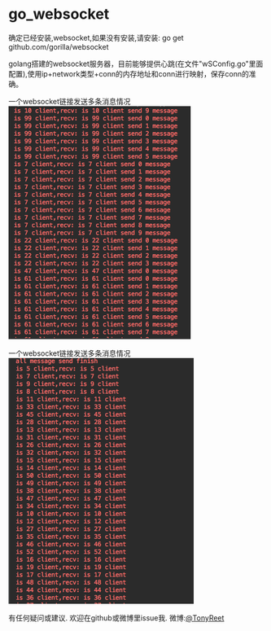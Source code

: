 # go_websocket
确定已经安装,websocket,如果没有安装,请安装:
go get github.com/gorilla/websocket

golang搭建的websocket服务器，目前能够提供心跳(在文件"wSConfig.go"里面配置),使用ip+network类型+conn的内存地址和conn进行映射，保存conn的准确。

一个websocket链接发送多条消息情况
![png](multiMessage.png)


一个websocket链接发送多条消息情况
![png](singleMessage.png)


有任何疑问或建议. 欢迎在github或微博里issue我. 
微博:[@TonyReet](http://weibo.com/u/3648931023)

